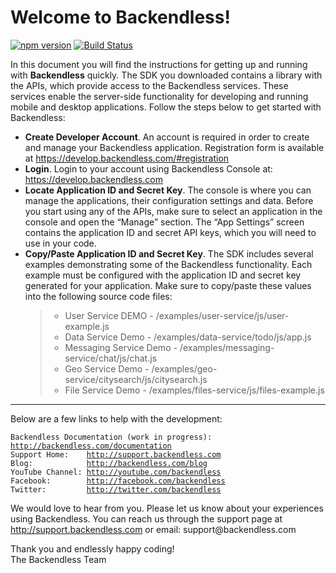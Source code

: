 <h1>Welcome to Backendless!</h1>

[![npm version](https://img.shields.io/npm/v/backendless.svg?style=flat)](https://www.npmjs.com/package/backendless)
[![Build Status](https://img.shields.io/travis/Backendless/JS-SDK/4.0/master.svg?style=flat)](https://travis-ci.org/Backendless/JS-SDK)

<p>In this document you will find the instructions for getting up and running with <strong>Backendless</strong> quickly. The SDK you downloaded contains a library with the APIs, which provide access to the Backendless services. These services enable the server-side functionality for developing and running mobile and desktop applications. Follow the steps below to get started with Backendless:</p>

<ul>
<li><strong>Create Developer Account</strong>. An account is required in order to create and manage your Backendless application. Registration form is available at <a href="https://develop.backendless.com/#registration">https://develop.backendless.com/#registration</a></li>
<li><strong>Login</strong>. Login to your account using Backendless Console at: <a href="https://develop.backendless.com">https://develop.backendless.com</a></li>
<li><strong>Locate Application ID and Secret Key</strong>. The console is where you can manage the applications, their configuration settings and data. Before you start using any of the APIs, make sure to select an application in the console and open the “Manage” section. The “App Settings” screen contains the application ID and secret API keys, which you will need to use in your code.</li>
<li><strong>Copy/Paste Application ID and Secret Key</strong>. The SDK includes several examples demonstrating some of the Backendless functionality. Each example must be configured with the application ID and secret key generated for your application. Make sure to copy/paste these values into the following source code files:

<blockquote>
  <ul><li>User Service DEMO -  /examples/user-service/js/user-example.js</li>
  <li>Data Service Demo - /examples/data-service/todo/js/app.js</li>
  <li>Messaging Service Demo - /examples/messaging-service/chat/js/chat.js</li>
  <li>Geo Service Demo - /examples/geo-service/citysearch/js/citysearch.js</li>
  <li>File Service Demo - /examples/files-service/js/files-example.js</li></ul>
</blockquote></li>
</ul>

<hr>

<p>Below are a few links to help with the development:</p>

<pre><code>Backendless Documentation (work in progress): <a href="http://backendless.com/documentation">http://backendless.com/documentation</a>
Support Home:    <a href="http://support.backendless.com">http://support.backendless.com</a>
Blog:            <a href="http://backendless.com/blog">http://backendless.com/blog</a>
YouTube Channel: <a href="http://youtube.com/backendless">http://youtube.com/backendless</a>
Facebook:        <a href="http://facebook.com/backendless">http://facebook.com/backendless</a>
Twitter:         <a href="http://twitter.com/backendless">http://twitter.com/backendless</a>
</code></pre>

<p>We would love to hear from you. Please let us know about your experiences using Backendless. You can reach us through the support page at <a href="http://support.backendless.com">http://support.backendless.com</a> or email: support@backendless.com</p>

<p>Thank you and endlessly happy coding! <br>
The Backendless Team</p>
